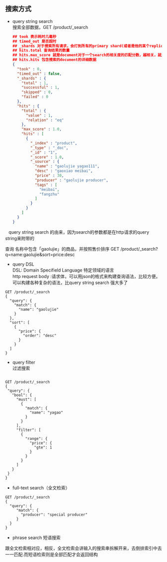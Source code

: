 ##  搜索方式
- query string search   
  搜索全部数据，GET /product/_search

  ``` json
  ## took 表示耗时几毫秒
  ## timed_out 是否超时
  ## _shards 对于搜索所有请求，会打到所有的primary shard(或者是他的某个replica shard也可以)
  ## hits.total 查询结果的数量
  ## hits.max_score 就是document对于一个search的相关度的匹配分数，越相关，就越匹配，分数也就越高。
  ## hits.hits 包含搜索的document的详细数据
  {
    "took" : 0,
    "timed_out" : false,
    "_shards" : {
      "total" : 1,
      "successful" : 1,
      "skipped" : 0,
      "failed" : 0
    },
    "hits" : {
      "total" : {
        "value" : 1,
        "relation" : "eq"
      },
      "max_score" : 1.0,
      "hits" : [
        {
          "_index" : "product",
          "_type" : "_doc",
          "_id" : "1",
          "_score" : 1.0,
          "_source" : {
            "name" : "gaolujie yagao111",
            "desc" : "gaoxiao meibai",
            "price" : 30,
            "producer" : "gaolujie producer",
            "tags" : [
              "meibai",
              "fangzhu"
            ]
          }
        }
      ]
    }
  }
  
 ``` ``` 
query string search 的由来，因为search的参数都是在http请求的query string来附带的  


查询 名称中包含「gaolujie」的商品，并按照售价排序 GET /product/_search?q=name:gaolujie&sort=price:desc

- query DSL   
DSL: Domain Specifield Language 特定领域的语言   
http request body :请求体，可以用json的格式来构建查询语法，比较方便。可以构建各种复杂的语法，比query string search 强大多了
```
GET /product/_search
{
  "query": {
    "match": {
      "name": "gaolujie"
    }
  },
  "sort": [
    {
      "price": {
        "order": "desc"
      }
    }
  ]
}
```
- query filter  
过滤搜索
```

GET /product/_search
{
 "query": {
   "bool": {
     "must": [
       {
         "match": {
           "name": "yagao"
         }
       }
     ],
     "filter": [
       {
         "range": {
           "price": {
             "gte": 1
           }
         }
       }
     ]
   }
 }
}

```

- full-text search（全文检索）
```
GET /product/_search
{
  "query": {
     "match": {
       "producer": "special producer"
     }
  }
}
```
- phrase search 短语搜索

跟全文检索相对应，相反，全文检索会讲输入的搜索串拆解开来，去倒排索引中去一一匹配.而短语检索则是全部匹配才会返回结构


